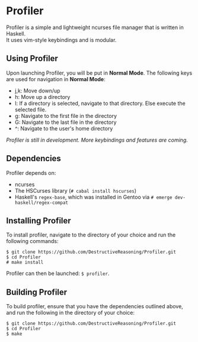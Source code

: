 Profiler
========
Profiler is a simple and lightweight ncurses file manager that is written in Haskell. <br />
It uses vim-style keybindings and is modular.

Using Profiler
--------------
Upon launching Profiler, you will be put in **Normal Mode**. The following keys are used for navigation in **Normal Mode**:
* j,k:		Move down/up
* h:		Move up a directory
* l:		If a directory is selected, navigate to that directory. Else execute the selected file.
* g:		Navigate to the first file in the directory
* G:		Navigate to the last file in the directory
* ^:		Navigate to the user's home directory

*Profiler is still in development. More keybindings and features are coming.*

Dependencies
------------
Profiler depends on:
* ncurses
* The HSCurses library (`# cabal install hscurses`)
* Haskell's `regex-base`, which was installed in Gentoo via `# emerge dev-haskell/regex-compat`

Installing Profiler
-------------------
To install profiler, navigate to the directory of your choice and run the following commands:
```
$ git clone https://github.com/DestructiveReasoning/Profiler.git
$ cd Profiler
# make install
```
Profiler can then be launched: `$ profiler`.

Building Profiler
-----------------
To build profiler, ensure that you have the dependencies outlined above, and run the following in the directory of your choice:
```
$ git clone https://github.com/DestructiveReasoning/Profiler.git
$ cd Profiler
$ make
```
